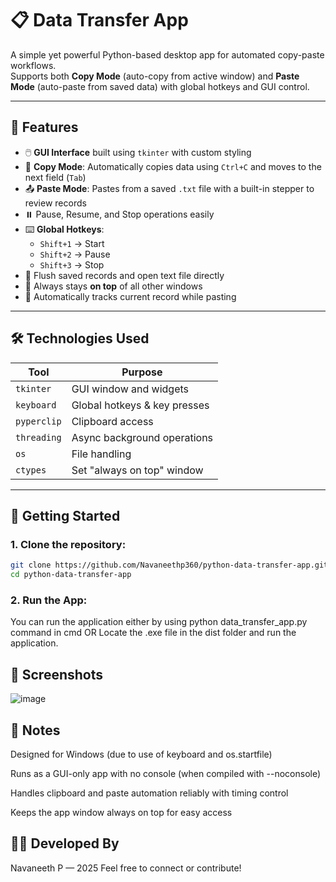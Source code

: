 # 📋 Data Transfer App

A simple yet powerful Python-based desktop app for automated copy-paste workflows.  
Supports both **Copy Mode** (auto-copy from active window) and **Paste Mode** (auto-paste from saved data) with global hotkeys and GUI control.

---

## 🔧 Features

- 🖱️ **GUI Interface** built using `tkinter` with custom styling
- 📎 **Copy Mode**: Automatically copies data using `Ctrl+C` and moves to the next field (`Tab`)
- 📤 **Paste Mode**: Pastes from a saved `.txt` file with a built-in stepper to review records
- ⏸️ Pause, Resume, and Stop operations easily
- ⌨️ **Global Hotkeys**:  
  - `Shift+1` → Start  
  - `Shift+2` → Pause  
  - `Shift+3` → Stop
- 🧾 Flush saved records and open text file directly
- 📌 Always stays **on top** of all other windows
- 🎯 Automatically tracks current record while pasting

---

## 🛠️ Technologies Used

| Tool        | Purpose                     |
|-------------|-----------------------------|
| `tkinter`   | GUI window and widgets      |
| `keyboard`  | Global hotkeys & key presses|
| `pyperclip` | Clipboard access            |
| `threading` | Async background operations |
| `os`        | File handling                |
| `ctypes`    | Set "always on top" window  |

---

## 🚀 Getting Started
### 1. Clone the repository:
```bash
git clone https://github.com/Navaneethp360/python-data-transfer-app.git
cd python-data-transfer-app
```

### 2. Run the App:
You can run the application either by using python data_transfer_app.py command in cmd 
OR
Locate the .exe file in the dist folder and run the application.

## 🎨 Screenshots
![image](https://github.com/user-attachments/assets/e3bbe4dc-c5d2-441f-8b9b-58dc902ca9db)




## 📌 Notes
Designed for Windows (due to use of keyboard and os.startfile)

Runs as a GUI-only app with no console (when compiled with --noconsole)

Handles clipboard and paste automation reliably with timing control

Keeps the app window always on top for easy access

## 🧑‍💻 Developed By
Navaneeth P — 2025
Feel free to connect or contribute!

